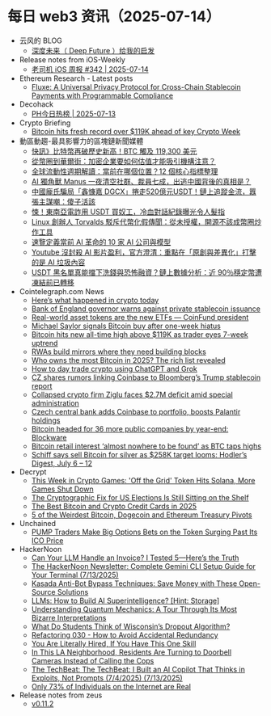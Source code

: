 # 每日 web3 资讯（2025-07-14）

- 云风的 BLOG
  - [深度未来（ Deep Future ）给我的启发](https://blog.codingnow.com/2025/07/deep_future.html)
- Release notes from iOS-Weekly
  - [老司机 iOS 周报 #342 | 2025-07-14](https://github.com/SwiftOldDriver/iOS-Weekly/releases/tag/%23342)
- Ethereum Research - Latest posts
  - [Fluxe: A Universal Privacy Protocol for Cross-Chain Stablecoin Payments with Programmable Compliance](https://ethresear.ch/t/fluxe-a-universal-privacy-protocol-for-cross-chain-stablecoin-payments-with-programmable-compliance/22714#post_10)
- Decohack
  - [PH今日热榜 | 2025-07-13](https://decohack.com/producthunt-daily-2025-07-13/)
- Crypto Briefing
  - [Bitcoin hits fresh record over $119K ahead of key Crypto Week](https://cryptobriefing.com/bitcoin-record-high-crypto-week/)
- 動區動趨-最具影響力的區塊鏈新聞媒體
  - [快訊》比特幣再破歷史新高！BTC 觸及 119,300 美元](https://www.blocktempo.com/bitcoin-hit-all-time-high-119300-usd/)
  - [從幣圈到華爾街：加密企業要如何估值才能吸引機構注意？](https://www.blocktempo.com/crypto-ipo-valuation-attracts-wall-street/)
  - [全球流動性週期解讀：當前在哪個位置？12 個核心指標整理](https://www.blocktempo.com/interpreting-global-liquidity-cycles-where-are-we/)
  - [AI 獨角獸 Manus 一夜清空社群、裁員七成，出逃中國背後的真相是？](https://www.blocktempo.com/manus-china-singapore-layoff-analysis/)
  - [中國龐氏騙局「鑫慷嘉 DGCX」捲走520億元USDT！鏈上追蹤金流，囂張主謀嘲：傻子活該](https://www.blocktempo.com/chinas-ponzi-scheme-dgcx-swindled-52-billion-yuan-in-usdt/)
  - [悚！東南亞電詐用 USDT 買奴工，冷血對話紀錄曝光令人髮指](https://www.blocktempo.com/southeast-asia-crypto-human-trafficking/)
  - [Linux 創辦人 Torvalds 駁斥代幣化假傳聞：從未授權，開源不該成幣圈炒作工具](https://www.blocktempo.com/linux-creator-torvalds-refutes-fake-tokenization-rumors/)
  - [速覽定義當前 AI 革命的 10 家 AI 公司與模型](https://www.blocktempo.com/an-overview-of-the-10-ai-companies-and-models-defining-the-ai-revolution/)
  - [Youtube 沒封殺 AI 影片盈利，官方澄清：重點在「原創與差異化」打擊的是 AI 垃圾內容](https://www.blocktempo.com/youtube-ypp-inauthentic-content-policy-2025-taiwan-analysis/)
  - [USDT 黑名單真能擋下洗錢與恐怖融資？鏈上數據分析：近 90％穩定幣遭凍結前已轉移](https://www.blocktempo.com/digital-stablecoin-money-laundering-and-terrorism-financing-on-chain-tracking-usdt-blacklist/)
- Cointelegraph.com News
  - [Here’s what happened in crypto today](https://cointelegraph.com/news/what-happened-in-crypto-today?utm_source=rss_feed&utm_medium=rss&utm_campaign=rss_partner_inbound)
  - [Bank of England governor warns against private stablecoin issuance](https://cointelegraph.com/news/bank-england-governor-warns-against-stablecoins?utm_source=rss_feed&utm_medium=rss&utm_campaign=rss_partner_inbound)
  - [Real-world asset tokens are the new ETFs — CoinFund president](https://cointelegraph.com/news/real-world-asset-tokens-new-etfs-coinfund?utm_source=rss_feed&utm_medium=rss&utm_campaign=rss_partner_inbound)
  - [Michael Saylor signals Bitcoin buy after one-week hiatus](https://cointelegraph.com/news/saylor-signals-btc-buy-after-week-break?utm_source=rss_feed&utm_medium=rss&utm_campaign=rss_partner_inbound)
  - [Bitcoin hits new all-time high above $119K as trader eyes 7-week uptrend](https://cointelegraph.com/news/btc-hits-new-all-time-high-119k?utm_source=rss_feed&utm_medium=rss&utm_campaign=rss_partner_inbound)
  - [RWAs build mirrors where they need building blocks](https://cointelegraph.com/news/rwas-need-building-blocks?utm_source=rss_feed&utm_medium=rss&utm_campaign=rss_partner_inbound)
  - [Who owns the most Bitcoin in 2025? The rich list revealed](https://cointelegraph.com/news/bitcoin-rich-list-2025?utm_source=rss_feed&utm_medium=rss&utm_campaign=rss_partner_inbound)
  - [How to day trade crypto using ChatGPT and Grok](https://cointelegraph.com/news/how-to-day-trade-crypto-using-ai-chatgpt-grok?utm_source=rss_feed&utm_medium=rss&utm_campaign=rss_partner_inbound)
  - [CZ shares rumors linking Coinbase to Bloomberg’s Trump stablecoin report](https://cointelegraph.com/news/cz-rumors-coinbase-bloomberg-trump-stablecoin-report?utm_source=rss_feed&utm_medium=rss&utm_campaign=rss_partner_inbound)
  - [Collapsed crypto firm Ziglu faces $2.7M deficit amid special administration](https://cointelegraph.com/news/ziglu-crypto-collapse-2-7m-shortfall-savers-risk-loss?utm_source=rss_feed&utm_medium=rss&utm_campaign=rss_partner_inbound)
  - [Czech central bank adds Coinbase to portfolio, boosts Palantir holdings](https://cointelegraph.com/news/czech-central-bank-coinbase-portfolio-palantir-q2?utm_source=rss_feed&utm_medium=rss&utm_campaign=rss_partner_inbound)
  - [Bitcoin headed for 36 more public companies by year-end: Blockware](https://cointelegraph.com/news/bitcoin-adoption-public-companies-surge-blockware-solutions?utm_source=rss_feed&utm_medium=rss&utm_campaign=rss_partner_inbound)
  - [Bitcoin retail interest ‘almost nowhere to be found’ as BTC taps highs](https://cointelegraph.com/news/bitcoin-retail-interest-lacking-google-search-btc-all-time-highs?utm_source=rss_feed&utm_medium=rss&utm_campaign=rss_partner_inbound)
  - [Schiff says sell Bitcoin for silver as $258K target looms: Hodler’s Digest, July 6 – 12](https://cointelegraph.com/news/bitcoin-price-peter-schiff-bitcoin-silver?utm_source=rss_feed&utm_medium=rss&utm_campaign=rss_partner_inbound)
- Decrypt
  - [This Week in Crypto Games: 'Off the Grid' Token Hits Solana, More Games Shut Down](https://decrypt.co/329908/this-week-crypto-games-off-grid-token-solana-shutdown-trend)
  - [The Cryptographic Fix for US Elections Is Still Sitting on the Shelf](https://decrypt.co/329839/cryptographic-fix-us-elections-still-sitting-shelf)
  - [The Best Bitcoin and Crypto Credit Cards in 2025](https://decrypt.co/329755/best-bitcoin-crypto-credit-cards-2025)
  - [5 of the Weirdest Bitcoin, Dogecoin and Ethereum Treasury Pivots](https://decrypt.co/329914/5-weirdest-bitcoin-dogecoin-ethereum-treasury-pivots)
- Unchained
  - [PUMP Traders Make Big Options Bets on the Token Surging Past Its ICO Price](https://unchainedcrypto.com/pump-traders-make-big-options-bets-on-the-token-surging-past-its-ico-price/)
- HackerNoon
  - [Can Your LLM Handle an Invoice? I Tested 5—Here’s the Truth](https://hackernoon.com/can-your-llm-handle-an-invoice-i-tested-5heres-the-truth?source=rss)
  - [The HackerNoon Newsletter: Complete Gemini CLI Setup Guide for Your Terminal (7/13/2025)](https://hackernoon.com/7-13-2025-newsletter?source=rss)
  - [Kasada Anti-Bot Bypass Techniques: Save Money with These Open-Source Solutions](https://hackernoon.com/kasada-anti-bot-bypass-techniques-save-money-with-these-open-source-solutions?source=rss)
  - [LLMs: How to Build AI Superintelligence? [Hint: Storage]](https://hackernoon.com/llms-how-to-build-ai-superintelligence-hint-storage?source=rss)
  - [Understanding Quantum Mechanics: A Tour Through Its Most Bizarre Interpretations](https://hackernoon.com/understanding-quantum-mechanics-a-tour-through-its-most-bizarre-interpretations?source=rss)
  - [What Do Students Think of Wisconsin’s Dropout Algorithm?](https://hackernoon.com/what-do-students-think-of-wisconsins-dropout-algorithm?source=rss)
  - [Refactoring 030 - How to Avoid Accidental Redundancy](https://hackernoon.com/refactoring-030-how-to-avoid-accidental-redundancy?source=rss)
  - [You Are Literally Hired, If You Have This One Skill](https://hackernoon.com/you-are-literally-hired-if-you-have-this-one-skill?source=rss)
  - [In This LA Neighborhood, Residents Are Turning to Doorbell Cameras Instead of Calling the Cops](https://hackernoon.com/in-this-la-neighborhood-residents-are-turning-to-doorbell-cameras-instead-of-calling-the-cops?source=rss)
  - [The TechBeat: The TechBeat: I Built an AI Copilot That Thinks in Exploits, Not Prompts (7/4/2025) (7/13/2025)](https://hackernoon.com/7-13-2025-techbeat?source=rss)
  - [Only 73% of Individuals on the Internet are Real](https://hackernoon.com/only-73percent-of-individuals-on-the-internet-are-real?source=rss)
- Release notes from zeus
  - [v0.11.2](https://github.com/ZeusLN/zeus/releases/tag/v0.11.2)
